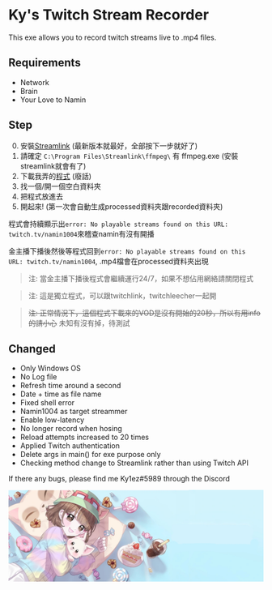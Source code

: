# Ky's Twitch Stream Recorder
This exe allows you to record twitch streams live to .mp4 files.
## Requirements
- Network
- Brain
- Your Love to Namin

## Step
0) 安裝[Streamlink](https://streamlink.github.io/)  (最新版本就最好，全部按下一步就好了)
1) 請確定 `C:\Program Files\Streamlink\ffmpeg\` 有 ffmpeg.exe (安裝streamlink就會有了)
2) 下載我弄的[程式](https://github.com/Kylezhk/twitch-stream-recorder/releases/download/v200/ky1-twitch-recorder-v200.exe) (廢話)
3) 找一個/開一個空白資料夾
4) 把程式放進去
5) 開起來! (第一次會自動生成processed資料夾跟recorded資料夾)

程式會持續顯示出`error: No playable streams found on this URL: twitch.tv/namin1004`來稽查namin有沒有開播

金主播下播後然後等程式回到`error: No playable streams found on this URL: twitch.tv/namin1004`, .mp4檔會在processed資料夾出現

>注: 當金主播下播後程式會繼續運行24/7，如果不想佔用網絡請關閉程式

>注: 這是獨立程式，可以跟twitchlink，twitchleecher一起開

>~~注: 正常情況下，這個程式下載來的VOD是沒有開始的20秒，所以有用info的請小心~~ 未知有沒有掉，待測試

## Changed
- Only Windows OS
- No Log file
- Refresh time around a second
- Date + time as file name
- Fixed shell error
- Namin1004 as target streammer
- Enable low-latency
- No longer record when hosing
- Reload attempts increased to 20 times
- Applied Twitch authentication
- Delete args in main() for exe purpose only
- Checking method change to Streamlink rather than using Twitch API

If there any bugs, please find me Ky1ez#5989 through the Discord 

[![namin banner](banner.jpg)](https://marpple.shop/en/namin?page=0)